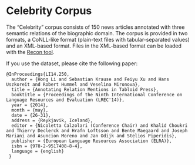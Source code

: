# Celebrity Corpus
The “Celebrity” corpus consists of 150 news articles annotated with three semantic relations of the biographic domain. The corpus is provided in two formats, a CoNLL-like format (plain-text files with tabular-separated values) and an XML-based format. Files in the XML-based format can be loaded with the <a href="https://github.com/DFKI-NLP/recon">Recon tool</a>.


If you use the dataset, please cite the following paper:
```
@InProceedings{LI14.250,
  author = {Hong Li and Sebastian Krause and Feiyu Xu and Hans Uszkoreit and Robert Hummel and Veselina Mironova},
  title = {Annotating Relation Mentions in Tabloid Press},
  booktitle = {Proceedings of the Ninth International Conference on Language Resources and Evaluation (LREC'14)},
  year = {2014},
  month = {may},
  date = {26-31},
  address = {Reykjavik, Iceland},
  editor = {Nicoletta Calzolari (Conference Chair) and Khalid Choukri and Thierry Declerck and Hrafn Loftsson and Bente Maegaard and Joseph Mariani and Asuncion Moreno and Jan Odijk and Stelios Piperidis},
  publisher = {European Language Resources Association (ELRA)},
  isbn = {978-2-9517408-8-4},
  language = {english}
 } 
```
